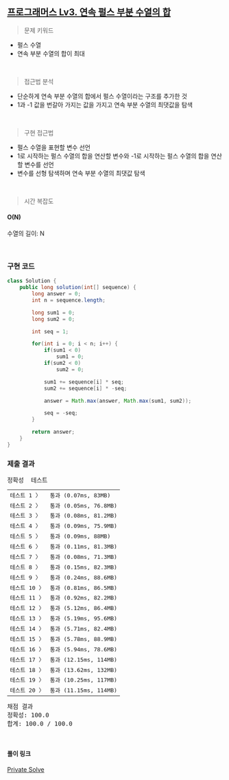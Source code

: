## [프로그래머스 Lv3. 연속 펄스 부분 수열의 합](https://school.programmers.co.kr/learn/courses/30/lessons/161988)

> 문제 키워드

-   펄스 수열
-   연속 부분 수열의 합이 최대

<br/>

> 접근법 분석

-   단순하게 연속 부분 수열의 합에서 펄스 수열이라는 구조를 추가한 것
-   1과 -1 값을 번갈아 가지는 값을 가지고 연속 부분 수열의 최댓값을 탐색

<br/>

> 구현 접근법

-   펄스 수열을 표현할 변수 선언
-   1로 시작하는 펄스 수열의 합을 연산할 변수와 -1로 시작하는 펄스 수열의 합을 연산할 변수를 선언
-   변수를 선형 탐색하며 연속 부분 수열의 최댓값 탐색

<br/>

> 시간 복잡도

#### O(N)

수열의 길이: N

<br/>

### 구현 코드

```java
class Solution {
    public long solution(int[] sequence) {
        long answer = 0;
        int n = sequence.length;

        long sum1 = 0;
        long sum2 = 0;

        int seq = 1;

        for(int i = 0; i < n; i++) {
            if(sum1 < 0)
                sum1 = 0;
            if(sum2 < 0)
                sum2 = 0;

            sum1 += sequence[i] * seq;
            sum2 += sequence[i] * -seq;

            answer = Math.max(answer, Math.max(sum1, sum2));

            seq = -seq;
        }

        return answer;
    }
}
```

### 제출 결과

<pre class="console-content"><div class="console-message">정확성  테스트</div><table class="console-test-group" data-category="correctness"><tbody><tr data-testcase-id="192357"><td valign="top" class="td-label">테스트 1 <span>〉</span></td><td class="result passed">통과 (0.07ms, 83MB)</td></tr><tr data-testcase-id="192358"><td valign="top" class="td-label">테스트 2 <span>〉</span></td><td class="result passed">통과 (0.05ms, 76.8MB)</td></tr><tr data-testcase-id="192359"><td valign="top" class="td-label">테스트 3 <span>〉</span></td><td class="result passed">통과 (0.08ms, 81.2MB)</td></tr><tr data-testcase-id="192360"><td valign="top" class="td-label">테스트 4 <span>〉</span></td><td class="result passed">통과 (0.09ms, 75.9MB)</td></tr><tr data-testcase-id="192361"><td valign="top" class="td-label">테스트 5 <span>〉</span></td><td class="result passed">통과 (0.09ms, 88MB)</td></tr><tr data-testcase-id="192362"><td valign="top" class="td-label">테스트 6 <span>〉</span></td><td class="result passed">통과 (0.11ms, 81.3MB)</td></tr><tr data-testcase-id="192363"><td valign="top" class="td-label">테스트 7 <span>〉</span></td><td class="result passed">통과 (0.08ms, 71.3MB)</td></tr><tr data-testcase-id="192364"><td valign="top" class="td-label">테스트 8 <span>〉</span></td><td class="result passed">통과 (0.15ms, 82.3MB)</td></tr><tr data-testcase-id="192365"><td valign="top" class="td-label">테스트 9 <span>〉</span></td><td class="result passed">통과 (0.24ms, 88.6MB)</td></tr><tr data-testcase-id="192366"><td valign="top" class="td-label">테스트 10 <span>〉</span></td><td class="result passed">통과 (0.81ms, 86.5MB)</td></tr><tr data-testcase-id="192367"><td valign="top" class="td-label">테스트 11 <span>〉</span></td><td class="result passed">통과 (0.92ms, 82.2MB)</td></tr><tr data-testcase-id="192368"><td valign="top" class="td-label">테스트 12 <span>〉</span></td><td class="result passed">통과 (5.12ms, 86.4MB)</td></tr><tr data-testcase-id="192369"><td valign="top" class="td-label">테스트 13 <span>〉</span></td><td class="result passed">통과 (5.19ms, 95.6MB)</td></tr><tr data-testcase-id="192370"><td valign="top" class="td-label">테스트 14 <span>〉</span></td><td class="result passed">통과 (5.71ms, 82.4MB)</td></tr><tr data-testcase-id="192371"><td valign="top" class="td-label">테스트 15 <span>〉</span></td><td class="result passed">통과 (5.78ms, 88.9MB)</td></tr><tr data-testcase-id="192372"><td valign="top" class="td-label">테스트 16 <span>〉</span></td><td class="result passed">통과 (5.94ms, 78.6MB)</td></tr><tr data-testcase-id="192373"><td valign="top" class="td-label">테스트 17 <span>〉</span></td><td class="result passed">통과 (12.15ms, 114MB)</td></tr><tr data-testcase-id="192374"><td valign="top" class="td-label">테스트 18 <span>〉</span></td><td class="result passed">통과 (13.62ms, 132MB)</td></tr><tr data-testcase-id="192375"><td valign="top" class="td-label">테스트 19 <span>〉</span></td><td class="result passed">통과 (10.25ms, 117MB)</td></tr><tr data-testcase-id="192376"><td valign="top" class="td-label">테스트 20 <span>〉</span></td><td class="result passed">통과 (11.15ms, 114MB)</td></tr></tbody></table><div class="console-heading">채점 결과</div><div class="console-message">정확성: 100.0</div><div class="console-message">합계: 100.0 / 100.0</div></pre>

<br>

#### 풀이 링크

[Private Solve](https://github.com/The-Four-Error-Pickers/Algorithm-Study/tree/main/Private%20Solve/프로그래머스/161988.%20%EC%97%B0%EC%86%8D%20%ED%8E%84%EC%8A%A4%20%EB%B6%80%EB%B6%84%20%EC%88%98%EC%97%B4%EC%9D%98%20%ED%95%A9/ChaNyeok1225)
